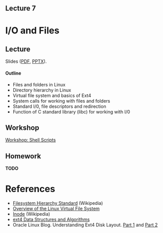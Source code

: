 Lecture 7
---

# I/O and Files

## Lecture

Slides ([PDF](OS_Lecture_07.pdf), [PPTX](OS_Lecture_07.pptx)).

#### Outline

* Files and folders in Linux
* Directory hierarchy in Linux
* Virtual file system and basics of Ext4
* System calls for working with files and folders
* Standard I/0, file descriptors and redirection
* Function of C standard library (libc) for working with I/0

## Workshop

[Workshop: Shell Scripts](../06_Processes/bash.md) 

## Homework

__TODO__

# References

* [Filesystem Hierarchy Standard](https://en.wikipedia.org/wiki/Filesystem_Hierarchy_Standard) (Wikipedia)
* [Overview of the Linux Virtual File System](https://docs.kernel.org/filesystems/vfs.html)
* [Inode](https://en.wikipedia.org/wiki/Inode) (Wikipedia)
* [ext4 Data Structures and Algorithms](https://www.kernel.org/doc/html/latest/filesystems/ext4/index.html)
* Oracle Linux Blog. Understanding Ext4 Disk Layout.
  [Part 1](https://blogs.oracle.com/linux/post/understanding-ext4-disk-layout-part-1) and
  [Part 2](https://blogs.oracle.com/linux/post/understanding-ext4-disk-layout-part-2)
